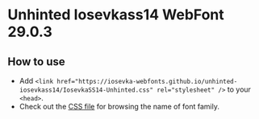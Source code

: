 # Unhinted Iosevkass14 WebFont 29.0.3

## How to use

- Add `<link href="https://iosevka-webfonts.github.io/unhinted-iosevkass14/IosevkaSS14-Unhinted.css" rel="stylesheet" />` to your `<head>`.
- Check out the [CSS file](./IosevkaSS14-Unhinted.css) for browsing the name of font family.
